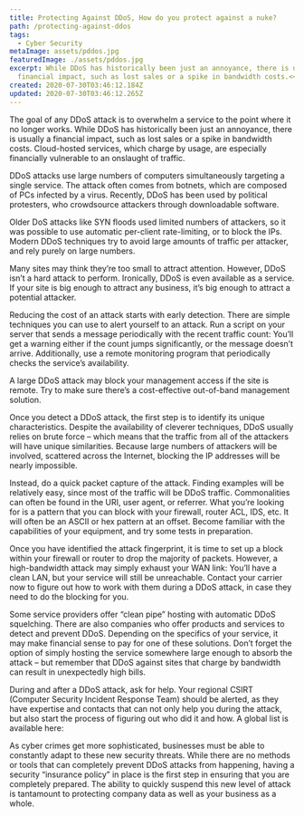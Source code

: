 ```yaml
---
title: Protecting Against DDoS, How do you protect against a nuke?
path: /protecting-against-ddos
tags:
  - Cyber Security
metaImage: assets/pddos.jpg
featuredImage: ./assets/pddos.jpg
excerpt: While DDoS has historically been just an annoyance, there is usually a
  financial impact, such as lost sales or a spike in bandwidth costs.<<<
created: 2020-07-30T03:46:12.184Z
updated: 2020-07-30T03:46:12.265Z
---
```

The goal of any DDoS attack is to overwhelm a service to the point where it no longer works. While DDoS has historically been just an annoyance, there is usually a financial impact, such as lost sales or a spike in bandwidth costs. Cloud-hosted services, which charge by usage, are especially financially vulnerable to an onslaught of traffic.

DDoS attacks use large numbers of computers simultaneously targeting a single service. The attack often comes from botnets, which are composed of PCs infected by a virus. Recently, DDoS has been used by political protesters, who crowdsource attackers through downloadable software.

Older DoS attacks like SYN floods used limited numbers of attackers, so it was possible to use automatic per-client rate-limiting, or to block the IPs. Modern DDoS techniques try to avoid large amounts of traffic per attacker, and rely purely on large numbers.

Many sites may think they’re too small to attract attention. However, DDoS isn’t a hard attack to perform. Ironically, DDoS is even available as a service. If your site is big enough to attract any business, it’s big enough to attract a potential attacker.

Reducing the cost of an attack starts with early detection. There are simple techniques you can use to alert yourself to an attack. Run a script on your server that sends a message periodically with the recent traffic count: You’ll get a warning either if the count jumps significantly, or the message doesn’t arrive. Additionally, use a remote monitoring program that periodically checks the service’s availability.

A large DDoS attack may block your management access if the site is remote. Try to make sure there’s a cost-effective out-of-band management solution.

Once you detect a DDoS attack, the first step is to identify its unique characteristics. Despite the availability of cleverer techniques, DDoS usually relies on brute force – which means that the traffic from all of the attackers will have unique similarities. Because large numbers of attackers will be involved, scattered across the Internet, blocking the IP addresses will be nearly impossible.

Instead, do a quick packet capture of the attack. Finding examples will be relatively easy, since most of the traffic will be DDoS traffic. Commonalities can often be found in the URI, user agent, or referrer. What you’re looking for is a pattern that you can block with your firewall, router ACL, IDS, etc. It will often be an ASCII or hex pattern at an offset. Become familiar with the capabilities of your equipment, and try some tests in preparation.

Once you have identified the attack fingerprint, it is time to set up a block within your firewall or router to drop the majority of packets. However, a high-bandwidth attack may simply exhaust your WAN link: You’ll have a clean LAN, but your service will still be unreachable. Contact your carrier now to figure out how to work with them during a DDoS attack, in case they need to do the blocking for you.

Some service providers offer “clean pipe” hosting with automatic DDoS squelching. There are also companies who offer products and services to detect and prevent DDoS. Depending on the specifics of your service, it may make financial sense to pay for one of these solutions. Don’t forget the option of simply hosting the service somewhere large enough to absorb the attack – but remember that DDoS against sites that charge by bandwidth can result in unexpectedly high bills.

During and after a DDoS attack, ask for help. Your regional CSIRT (Computer Security Incident Response Team) should be alerted, as they have expertise and contacts that can not only help you during the attack, but also start the process of figuring out who did it and how. A global list is available here:

As cyber crimes get more sophisticated, businesses must be able to constantly adapt to these new security threats. While there are no methods or tools that can completely prevent DDoS attacks from happening, having a security “insurance policy” in place is the first step in ensuring that you are completely prepared. The ability to quickly suspend this new level of attack is tantamount to protecting company data as well as your business as a whole.